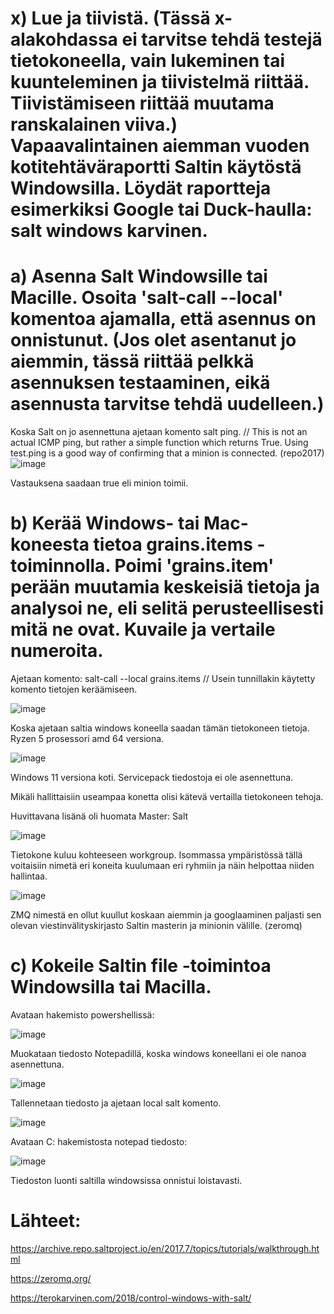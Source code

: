 # x) Lue ja tiivistä. (Tässä x-alakohdassa ei tarvitse tehdä testejä tietokoneella, vain lukeminen tai kuunteleminen ja tiivistelmä riittää. Tiivistämiseen riittää muutama ranskalainen viiva.) Vapaavalintainen aiemman vuoden kotitehtäväraportti Saltin käytöstä Windowsilla. Löydät raportteja esimerkiksi Google tai Duck-haulla: salt windows karvinen.





# a) Asenna Salt Windowsille tai Macille. Osoita 'salt-call --local' komentoa ajamalla, että asennus on onnistunut. (Jos olet asentanut jo aiemmin, tässä riittää pelkkä asennuksen testaaminen, eikä asennusta tarvitse tehdä uudelleen.)

Koska Salt on jo asennettuna ajetaan komento salt ping. // This is not an actual ICMP ping, but rather a simple function which returns True. Using test.ping is a good way of confirming that a minion is connected. (repo2017)
![image](https://github.com/Linux88888/Palvelintenhallinta/assets/143414956/3705eb39-299d-49d6-aa09-306f32297539)


Vastauksena saadaan true eli minion toimii.



# b) Kerää Windows- tai Mac-koneesta tietoa grains.items -toiminnolla. Poimi 'grains.item' perään muutamia keskeisiä tietoja ja analysoi ne, eli selitä perusteellisesti mitä ne ovat. Kuvaile ja vertaile numeroita.

Ajetaan komento: salt-call --local grains.items  // Usein tunnillakin käytetty komento tietojen keräämiseen.

![image](https://github.com/Linux88888/Palvelintenhallinta/assets/143414956/3501e455-77cc-4aed-b1d1-447bb8af1328)

Koska ajetaan saltia windows koneella saadan tämän tietokoneen tietoja. Ryzen 5 prosessori amd 64  versiona.

![image](https://github.com/Linux88888/Palvelintenhallinta/assets/143414956/67a3dddd-8c49-470e-b0b8-88d9818afe23)

Windows 11 versiona koti. Servicepack tiedostoja ei ole asennettuna.

Mikäli hallittaisiin useampaa konetta olisi kätevä vertailla tietokoneen tehoja.

Huvittavana lisänä oli huomata Master: Salt

![image](https://github.com/Linux88888/Palvelintenhallinta/assets/143414956/0f3e3ecd-6cef-470a-984f-bae3e4c771f5)

Tietokone kuluu kohteeseen workgroup. Isommassa ympäristössä tällä voitaisiin nimetä eri koneita kuulumaan eri ryhmiin ja näin helpottaa niiden hallintaa.

![image](https://github.com/Linux88888/Palvelintenhallinta/assets/143414956/d0bd4a2b-cd3d-429e-8315-49a6b46d2d1b)

ZMQ nimestä en ollut kuullut koskaan aiemmin ja googlaaminen paljasti sen olevan viestinvälityskirjasto Saltin masterin ja minionin välille. (zeromq)


# c) Kokeile Saltin file -toimintoa Windowsilla tai Macilla.

Avataan hakemisto powershellissä:

![image](https://github.com/Linux88888/Palvelintenhallinta/assets/143414956/606d6818-d67e-4426-be49-4c64c1811425)

Muokataan tiedosto Notepadillä, koska windows koneellani ei ole nanoa asennettuna.

![image](https://github.com/Linux88888/Palvelintenhallinta/assets/143414956/f7d55cad-98eb-4599-ba57-a868991a58dd)

Tallennetaan tiedosto ja ajetaan local salt komento. 

![image](https://github.com/Linux88888/Palvelintenhallinta/assets/143414956/e2b1599e-f32c-4a2d-bc05-fe2eb8ba978b)


Avataan C: hakemistosta notepad tiedosto:

![image](https://github.com/Linux88888/Palvelintenhallinta/assets/143414956/fa59888a-3402-436f-ac57-c9062927c9ce)

Tiedoston luonti saltilla windowsissa onnistui loistavasti.


# Lähteet:

https://archive.repo.saltproject.io/en/2017.7/topics/tutorials/walkthrough.html

https://zeromq.org/

https://terokarvinen.com/2018/control-windows-with-salt/


